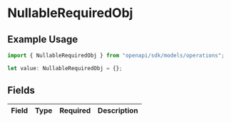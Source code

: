 # NullableRequiredObj

## Example Usage

```typescript
import { NullableRequiredObj } from "openapi/sdk/models/operations";

let value: NullableRequiredObj = {};
```

## Fields

| Field       | Type        | Required    | Description |
| ----------- | ----------- | ----------- | ----------- |